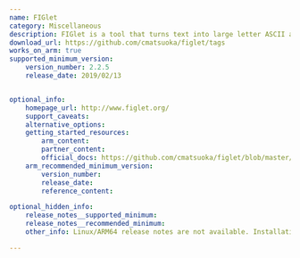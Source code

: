 ```yaml
---
name: FIGlet 
category: Miscellaneous
description: FIGlet is a tool that turns text into large letter ASCII art. It is a program for adding eye-catching text to the user’s command-line interface or scripts.
download_url: https://github.com/cmatsuoka/figlet/tags
works_on_arm: true
supported_minimum_version:
    version_number: 2.2.5
    release_date: 2019/02/13


optional_info:
    homepage_url: http://www.figlet.org/
    support_caveats:
    alternative_options:
    getting_started_resources:
        arm_content:
        partner_content:
        official_docs: https://github.com/cmatsuoka/figlet/blob/master/README
    arm_recommended_minimum_version:
        version_number:
        release_date:
        reference_content:

optional_hidden_info:
    release_notes__supported_minimum:
    release_notes__recommended_minimum:
    other_info: Linux/ARM64 release notes are not available. Installation and testing were done using "apt-get install figlet".

---
```

